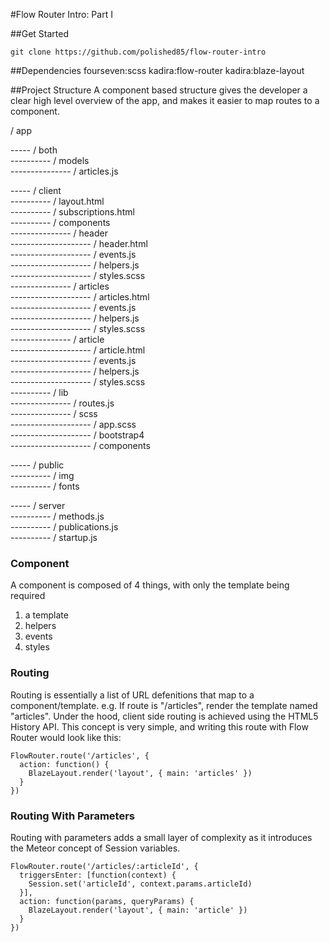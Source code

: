 #Flow Router Intro: Part I

##Get Started 
```
git clone https://github.com/polished85/flow-router-intro
```

##Dependencies
fourseven:scss
kadira:flow-router
kadira:blaze-layout

##Project Structure
A component based structure gives the developer a clear high level overview of the app, and makes it easier to map routes to a component.

/ app  

----- / both  
---------- / models  
--------------- / articles.js  

----- / client  
---------- / layout.html  
---------- / subscriptions.html  
---------- / components  
--------------- / header  
-------------------- / header.html  
-------------------- / events.js  
-------------------- / helpers.js  
-------------------- / styles.scss  
--------------- / articles  
-------------------- / articles.html  
-------------------- / events.js  
-------------------- / helpers.js  
-------------------- / styles.scss  
--------------- / article  
-------------------- / article.html  
-------------------- / events.js  
-------------------- / helpers.js  
-------------------- / styles.scss  
---------- / lib  
--------------- / routes.js  
--------------- / scss  
-------------------- / app.scss  
-------------------- / bootstrap4  
-------------------- / components  

----- / public  
---------- / img  
---------- / fonts  

----- / server  
---------- / methods.js  
---------- / publications.js  
---------- / startup.js  

### Component
A component is composed of 4 things, with only the template being required
1. a template
2. helpers
3. events
4. styles

### Routing
Routing is essentially a list of URL defenitions that map to a component/template. e.g. If route is "/articles", render the template named "articles". Under the hood, client side routing is achieved using the HTML5 History API.
This concept is very simple, and writing this route with Flow Router would look like this:
```
FlowRouter.route('/articles', {
  action: function() {
    BlazeLayout.render('layout', { main: 'articles' })
  }
})
```

### Routing With Parameters
Routing with parameters adds a small layer of complexity as it introduces the Meteor concept of Session variables.
```
FlowRouter.route('/articles/:articleId', {
  triggersEnter: [function(context) {
    Session.set('articleId', context.params.articleId)
  }],
  action: function(params, queryParams) {
    BlazeLayout.render('layout', { main: 'article' })
  }
})
```
